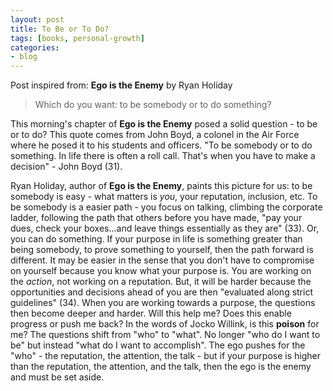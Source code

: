 ```yaml
---
layout: post
title: To Be or To Do?
tags: [books, personal-growth]
categories:
- blog
---
```


Post inspired from: **Ego is the Enemy** by Ryan Holiday

> Which do you want: to be somebody or to do something?

This morning's chapter of **Ego is the Enemy** posed a solid question - to be or to do? This quote comes from John Boyd, a colonel in the Air Force where he posed it to his students and officers. "To be somebody or to do something. In life there is often a roll call. That's when you have to make a decision" - John Boyd (31).

Ryan Holiday, author of **Ego is the Enemy**, paints this picture for us: to be somebody is easy - what matters is *you*, your reputation, inclusion, etc. To be somebody is a easier path - you focus on talking, climbing the corporate ladder, following the path that others before you have made, "pay your dues, check your boxes...and leave things essentially as they are" (33). Or, you can do something. If your purpose in life is something greater than being somebody, to prove something to yourself, then the path forward is different. It may be easier in the sense that you don't have to compromise on yourself because you know what your purpose is. You are working on the *action*, not working on a reputation. But, it will be harder because the opportunities and decisions ahead of you are then "evaluated along strict guidelines" (34). When you are working towards a purpose, the questions then become deeper and harder. Will this help me? Does this enable progress or push me back? In the words of Jocko Willink, is this **poison** for me? The questions shift from "who" to "what". No longer "who do I want to be" but instead "what do I want to accomplish". The ego pushes for the "who" - the reputation, the attention, the talk - but if your purpose is higher than the reputation, the attention, and the talk, then the ego is the enemy and must be set aside.
